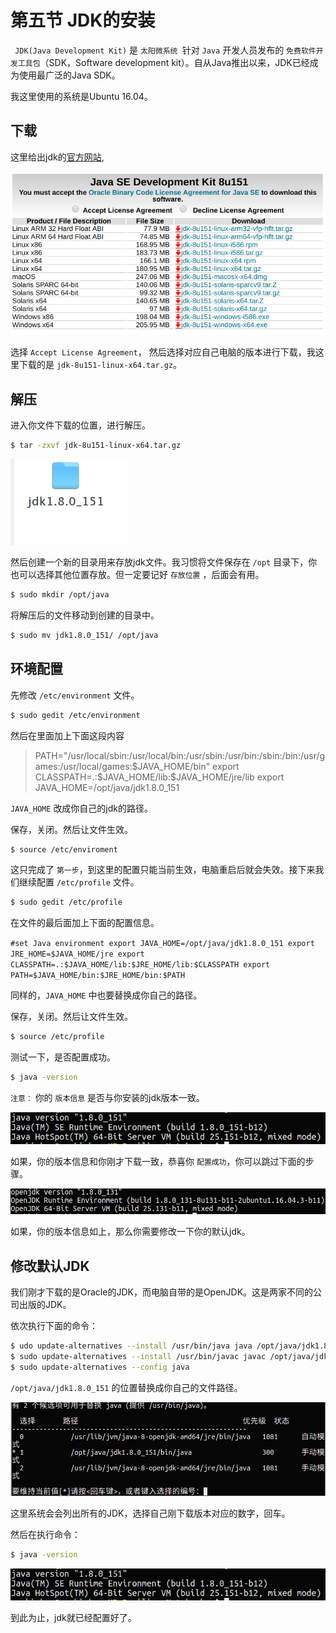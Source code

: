 # 第五节 JDK的安装

` JDK(Java Development Kit)` 是 `太阳微系统 `针对 `Java` 开发人员发布的 `免费软件开发工具包`（SDK，Software development kit）。自从Java推出以来，JDK已经成为使用最广泛的Java SDK。

我这里使用的系统是Ubuntu 16.04。

## 下载
这里给出jdk的[官方网站](http://www.oracle.com/technetwork/java/javase/downloads/jdk8-downloads-2133151.html),

![jdk download](image/2017-10-19.1.png)

选择 `Accept License Agreement`， 然后选择对应自己电脑的版本进行下载，我这里下载的是 `jdk-8u151-linux-x64.tar.gz`。

## 解压

进入你文件下载的位置，进行解压。

```bash
$ tar -zxvf jdk-8u151-linux-x64.tar.gz
```
![java](image/2017-10-19.2.png)

然后创建一个新的目录用来存放jdk文件。我习惯将文件保存在 `/opt` 目录下，你也可以选择其他位置存放。但一定要记好 `存放位置` ，后面会有用。

```bash
$ sudo mkdir /opt/java
```

将解压后的文件移动到创建的目录中。

```bash
$ sudo mv jdk1.8.0_151/ /opt/java
```

## 环境配置

先修改 `/etc/environment` 文件。

```bash
$ sudo gedit /etc/environment
```

然后在里面加上下面这段内容

> PATH="/usr/local/sbin:/usr/local/bin:/usr/sbin:/usr/bin:/sbin:/bin:/usr/games:/usr/local/games:$JAVA_HOME/bin"
  export CLASSPATH=.:$JAVA_HOME/lib:$JAVA_HOME/jre/lib
  export JAVA_HOME=/opt/java/jdk1.8.0_151

`JAVA_HOME` 改成你自己的jdk的路径。

保存，关闭。然后让文件生效。

```bash
$ source /etc/enviroment
```

这只完成了 `第一步`，到这里的配置只能当前生效，电脑重启后就会失效。接下来我们继续配置 `/etc/profile` 文件。

```bash
$ sudo gedit /etc/profile
```

在文件的最后面加上下面的配置信息。

`#set Java environment
 export JAVA_HOME=/opt/java/jdk1.8.0_151
 export JRE_HOME=$JAVA_HOME/jre
 export CLASSPATH=.:$JAVA_HOME/lib:$JRE_HOME/lib:$CLASSPATH
 export PATH=$JAVA_HOME/bin:$JRE_HOME/bin:$PATH`

同样的，`JAVA_HOME` 中也要替换成你自己的路径。

保存，关闭。然后让文件生效。

```bash
$ source /etc/profile
```

测试一下，是否配置成功。

```bash
$ java -version
```

`注意：` 你的 `版本信息` 是否与你安装的jdk版本一致。

![right jdk](image/2017-10-19.4.png)

如果，你的版本信息和你刚才下载一致，恭喜你 `配置成功`，你可以跳过下面的步骤。

![wrong jdk](image/2017-10-19.3.png)

如果，你的版本信息如上，那么你需要修改一下你的默认jdk。

## 修改默认JDK

我们刚才下载的是Oracle的JDK，而电脑自带的是OpenJDK。这是两家不同的公司出版的JDK。

依次执行下面的命令：

```bash
$ udo update-alternatives --install /usr/bin/java java /opt/java/jdk1.8.0_151/bin/java 300 
$ sudo update-alternatives --install /usr/bin/javac javac /opt/java/jdk1.8.0_151/bin/javac 300 
$ sudo update-alternatives --config java
```
`/opt/java/jdk1.8.0_151` 的位置替换成你自己的文件路径。

![config java](image/2017-10-19.5.png)

这里系统会会列出所有的JDK，选择自己刚下载版本对应的数字，回车。

然后在执行命令：

```bash
$ java -version
```

![right jdk](image/2017-10-19.4.png)

到此为止，jdk就已经配置好了。